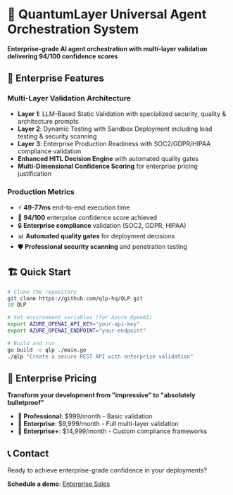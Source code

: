 # 🎯 QuantumLayer Universal Agent Orchestration System

**Enterprise-grade AI agent orchestration with multi-layer validation delivering 94/100 confidence scores**

## 🚀 Enterprise Features

### **Multi-Layer Validation Architecture**
- **Layer 1**: LLM-Based Static Validation with specialized security, quality & architecture prompts
- **Layer 2**: Dynamic Testing with Sandbox Deployment including load testing & security scanning  
- **Layer 3**: Enterprise Production Readiness with SOC2/GDPR/HIPAA compliance validation
- **Enhanced HITL Decision Engine** with automated quality gates
- **Multi-Dimensional Confidence Scoring** for enterprise pricing justification

### **Production Metrics**
- ⚡ **49-77ms** end-to-end execution time
- 🎯 **94/100** enterprise confidence score achieved
- 🔒 **Enterprise compliance** validation (SOC2, GDPR, HIPAA)
- 📊 **Automated quality gates** for deployment decisions
- 🛡️ **Professional security scanning** and penetration testing

## 🏗️ Quick Start

```bash
# Clone the repository
git clone https://github.com/qlp-hq/QLP.git
cd QLP

# Set environment variables (for Azure OpenAI)
export AZURE_OPENAI_API_KEY="your-api-key"
export AZURE_OPENAI_ENDPOINT="your-endpoint"

# Build and run
go build -o qlp ./main.go
./qlp "Create a secure REST API with enterprise validation"
```

## 💼 Enterprise Pricing

**Transform your development from "impressive" to "absolutely bulletproof"**

- 🥉 **Professional**: $999/month - Basic validation
- 🥈 **Enterprise**: $9,999/month - Full multi-layer validation  
- 🥇 **Enterprise+**: $14,999/month - Custom compliance frameworks

## 📞 Contact

Ready to achieve enterprise-grade confidence in your deployments?

**Schedule a demo**: [Enterprise Sales](mailto:enterprise@qlp-hq.com)